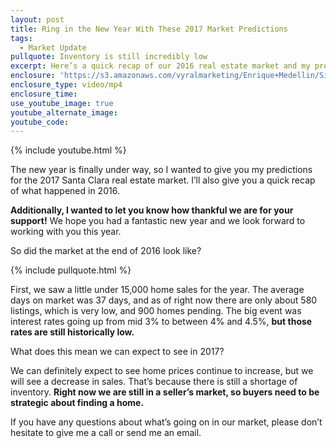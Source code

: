 ```yaml
---
layout: post
title: Ring in the New Year With These 2017 Market Predictions
tags:
  - Market Update
pullquote: Inventory is still incredibly low
excerpt: Here’s a quick recap of our 2016 real estate market and my predictions for what to expect in 2017.
enclosure: 'https://s3.amazonaws.com/vyralmarketing/Enrique+Medellin/Silicon+Valley+Real+Estate-+Real+estate+predictions+2017.mp4'
enclosure_type: video/mp4
enclosure_time:
use_youtube_image: true
youtube_alternate_image:
youtube_code:
---
```



{% include youtube.html %}

The new year is finally under way, so I wanted to give you my predictions for the 2017 Santa Clara real estate market. I’ll also give you a quick recap of what happened in 2016.

**Additionally, I wanted to let you know how thankful we are for your support!** We hope you had a fantastic new year and we look forward to working with you this year.

So did the market at the end of 2016 look like?

{% include pullquote.html %}

First, we saw a little under 15,000 home sales for the year. The average days on market was 37 days, and as of right now there are only about 580 listings, which is very low, and 900 homes pending. The big event was interest rates going up from mid 3% to between 4% and 4.5%, **but those rates are still historically low.**

What does this mean we can expect to see in 2017?

We can definitely expect to see home prices continue to increase, but we will see a decrease in sales. That’s because there is still a shortage of inventory. **Right now we are still in a seller’s market, so buyers need to be strategic about finding a home.**

If you have any questions about what’s going on in our market, please don’t hesitate to give me a call or send me an email.